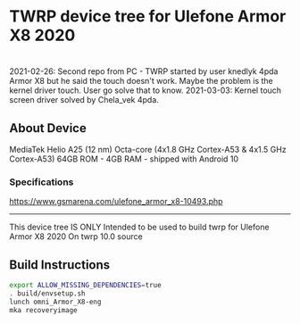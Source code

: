 # TWRP device tree for Ulefone Armor X8 2020
# 
2021-02-26: Second repo from PC - TWRP started by user knedlyk 4pda Armor X8 but he said the touch doesn't work. Maybe the problem is the kernel driver touch. User go solve that to know.
2021-03-03: Kernel touch screen driver solved by Chela_vek 4pda.

## About Device
MediaTek Helio A25 (12 nm)
Octa-core (4x1.8 GHz Cortex-A53 & 4x1.5 GHz Cortex-A53)
64GB ROM - 4GB RAM - shipped with Android 10

### Specifications

https://www.gsmarena.com/ulefone_armor_x8-10493.php

---

This device tree IS ONLY Intended to be used to build twrp for Ulefone Armor X8 2020 On twrp 10.0 source


## Build Instructions
```sh
export ALLOW_MISSING_DEPENDENCIES=true
. build/envsetup.sh
lunch omni_Armor_X8-eng
mka recoveryimage
```
